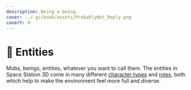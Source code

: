 ```yaml
---
description: Being a being.
cover: ../.gitbook/assets/ProbablyNot_Reply.png
coverY: 0
---
```


# 👫 Entities

Mobs, beings, entities, whatever you want to call them. The entities in Space Station 3D come in many different [character types](characters/) and [roles](roles/), both which help to make the environment feel more full and diverse.
